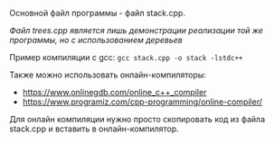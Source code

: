 Основной файл программы - файл stack.cpp.

*Файл trees.cpp является лишь демонстрации реализации той же программы, но с использованием деревьев*

Пример компиляции c gcc:
`gcc stack.cpp -o stack -lstdc++`

Также можно использовать онлайн-компиляторы:
- https://www.onlinegdb.com/online_c++_compiler
- https://www.programiz.com/cpp-programming/online-compiler/

Для онлайн компиляции нужно просто скопировать код из файла stack.cpp и вставить в онлайн-компилятор.
